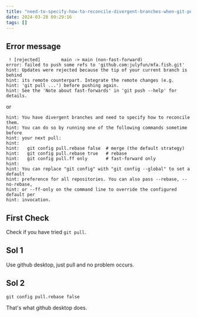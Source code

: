 ```yaml
---
title: "need-to-specify-how-to-reconcile-divergent-branches-when-git-pull"
date: 2024-03-28 09:29:16
tags: []
---
```

## Error message

```
 ! [rejected]        main -> main (non-fast-forward)
error: failed to push some refs to 'github.com:julyfun/mfa.fish.git'
hint: Updates were rejected because the tip of your current branch is behind
hint: its remote counterpart. Integrate the remote changes (e.g.
hint: 'git pull ...') before pushing again.
hint: See the 'Note about fast-forwards' in 'git push --help' for details.
```

or

```
hint: You have divergent branches and need to specify how to reconcile them.
hint: You can do so by running one of the following commands sometime before
hint: your next pull:
hint: 
hint:   git config pull.rebase false  # merge (the default strategy)
hint:   git config pull.rebase true   # rebase
hint:   git config pull.ff only       # fast-forward only
hint: 
hint: You can replace "git config" with "git config --global" to set a default
hint: preference for all repositories. You can also pass --rebase, --no-rebase,
hint: or --ff-only on the command line to override the configured default per
hint: invocation.
```

## First Check

Check if you have tried `git pull`.

## Sol 1

Use github desktop, just pull and no problem occurs.

## Sol 2

```
git config pull.rebase false
```

That's what github desktop does.

